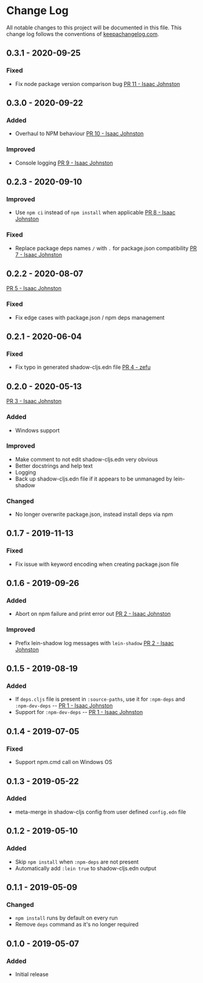 # Change Log
All notable changes to this project will be documented in this file. This change log follows the conventions of [keepachangelog.com](http://keepachangelog.com/).

## 0.3.1 - 2020-09-25
### Fixed
- Fix node package version comparison bug [PR 11  - Isaac Johnston](https://gitlab.com/nikperic/lein-shadow/merge_requests/11)

## 0.3.0 - 2020-09-22
### Added
- Overhaul to NPM behaviour [PR 10  - Isaac Johnston](https://gitlab.com/nikperic/lein-shadow/merge_requests/10)
### Improved
- Console logging [PR 9  - Isaac Johnston](https://gitlab.com/nikperic/lein-shadow/merge_requests/9)

## 0.2.3 - 2020-09-10
### Improved
- Use `npm ci` instead of `npm install` when applicable [PR 8  - Isaac Johnston](https://gitlab.com/nikperic/lein-shadow/merge_requests/8)
### Fixed
- Replace package deps names `/` with `.` for package.json compatibility [PR 7  - Isaac Johnston](https://gitlab.com/nikperic/lein-shadow/merge_requests/7)

## 0.2.2 - 2020-08-07
[PR 5  - Isaac Johnston](https://gitlab.com/nikperic/lein-shadow/merge_requests/5)
### Fixed
- Fix edge cases with package.json / npm deps management

## 0.2.1 - 2020-06-04
### Fixed
- Fix typo in generated shadow-cljs.edn file [PR 4 - zefu](https://gitlab.com/nikperic/lein-shadow/merge_requests/4)

## 0.2.0 - 2020-05-13
[PR 3  - Isaac Johnston](https://gitlab.com/nikperic/lein-shadow/merge_requests/3)
### Added
- Windows support
### Improved
- Make comment to not edit shadow-cljs.edn very obvious
- Better docstrings and help text
- Logging
- Back up shadow-cljs.edn file if it appears to be unmanaged by lein-shadow
### Changed
- No longer overwrite package.json, instead install deps via npm

## 0.1.7 - 2019-11-13
### Fixed
- Fix issue with keyword encoding when creating package.json file

## 0.1.6 - 2019-09-26
### Added
- Abort on npm failure and print error out [PR 2  - Isaac Johnston](https://gitlab.com/nikperic/lein-shadow/merge_requests/2)
### Improved
- Prefix lein-shadow log messages with `lein-shadow` [PR 2  - Isaac Johnston](https://gitlab.com/nikperic/lein-shadow/merge_requests/2)

## 0.1.5 - 2019-08-19
### Added
- If `deps.cljs` file is present in `:source-paths`, use it for `:npm-deps` and `:npm-dev-deps` -- [PR 1  - Isaac Johnston](https://gitlab.com/nikperic/lein-shadow/merge_requests/1)
- Support for `:npm-dev-deps` -- [PR 1  - Isaac Johnston](https://gitlab.com/nikperic/lein-shadow/merge_requests/1)

## 0.1.4 - 2019-07-05
### Fixed
- Support npm.cmd call on Windows OS

## 0.1.3 - 2019-05-22
### Added
- meta-merge in shadow-cljs config from user defined `config.edn` file

## 0.1.2 - 2019-05-10
### Added
- Skip `npm install` when `:npm-deps` are not present
- Automatically add `:lein true` to shadow-cljs.edn output

## 0.1.1 - 2019-05-09
### Changed
- `npm install` runs by default on every run
- Remove `deps` command as it's no longer required

## 0.1.0 - 2019-05-07
### Added
- Initial release
